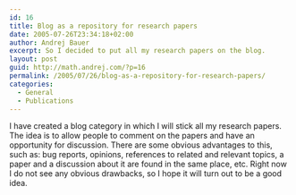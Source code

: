 ```yaml
---
id: 16
title: Blog as a repository for research papers
date: 2005-07-26T23:34:18+02:00
author: Andrej Bauer
excerpt: So I decided to put all my research papers on the blog.
layout: post
guid: http://math.andrej.com/?p=16
permalink: /2005/07/26/blog-as-a-repository-for-research-papers/
categories:
  - General
  - Publications
---
```

I have created a blog category in which I will stick all my research papers. The idea is to allow people to comment on the papers and have an opportunity for discussion. There are some obvious advantages to this, such as: bug reports, opinions, references to related and relevant topics, a paper and a discussion about it are found in the same place, etc. Right now I do not see any obvious drawbacks, so I hope it will turn out to be a good idea.